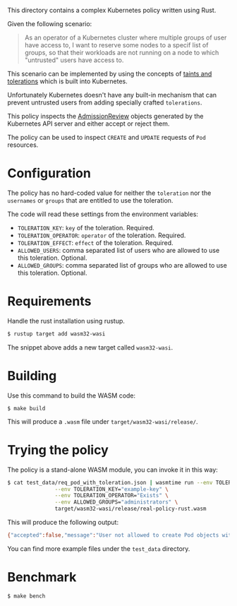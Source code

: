 This directory contains a complex Kubernetes policy written using Rust.

Given the following scenario:

> As an operator of a Kubernetes cluster where multiple groups of user have access to,
> I want to reserve some nodes to a specif list of groups,
> so that their workloads are not running on a node to which "untrusted" users have access to.

This scenario can be implemented by using the concepts of
[taints and tolerations](https://kubernetes.io/docs/concepts/scheduling-eviction/taint-and-toleration/)
which is built into Kubernetes.

Unfortunately Kubernetes doesn't have any built-in mechanism that can prevent
untrusted users from adding specially crafted `tolerations`.

This policy inspects the [AdmissionReview](https://kubernetes.io/docs/reference/access-authn-authz/extensible-admission-controllers/#request)
objects generated by the Kubernetes API server and either accept or reject
them.

The policy can be used to inspect `CREATE` and `UPDATE` requests of
`Pod` resources.

# Configuration

The policy has no hard-coded value for neither the `toleration` nor the
`usernames` or `groups` that are entitled to use the toleration.

The code will read these settings from the environment variables:

  * `TOLERATION_KEY`: `key` of the toleration. Required.
  * `TOLERATION_OPERATOR`: `operator` of the toleration. Required.
  * `TOLERATION_EFFECT`: `effect` of the toleration. Required.
  * `ALLOWED_USERS`: comma separated list of users who are allowed to use
    this toleration. Optional.
  * `ALLOWED_GROUPS`: comma separated list of groups who are allowed to use
    this toleration. Optional.

# Requirements

Handle the rust installation using rustup.

```bash
$ rustup target add wasm32-wasi
```

The snippet above adds a new target called `wasm32-wasi`.

# Building

Use this command to build the WASM code:

```
$ make build
```

This will produce a `.wasm` file under `target/wasm32-wasi/release/`.

# Trying the policy

The policy is a stand-alone WASM module, you can invoke it in this way:

```bash
$ cat test_data/req_pod_with_toleration.json | wasmtime run --env TOLERATION_EFFECT="NoSchedule" \
               --env TOLERATION_KEY="example-key" \
               --env TOLERATION_OPERATOR="Exists" \
               --env ALLOWED_GROUPS="administrators" \
               target/wasm32-wasi/release/real-policy-rust.wasm
```

This will produce the following output:

```bash
{"accepted":false,"message":"User not allowed to create Pod objects with toleration: key: example-key, operator: Exists, effect: NoSchedule)"}
```

You can find more example files under the `test_data` directory.

# Benchmark

```
$ make bench
```
